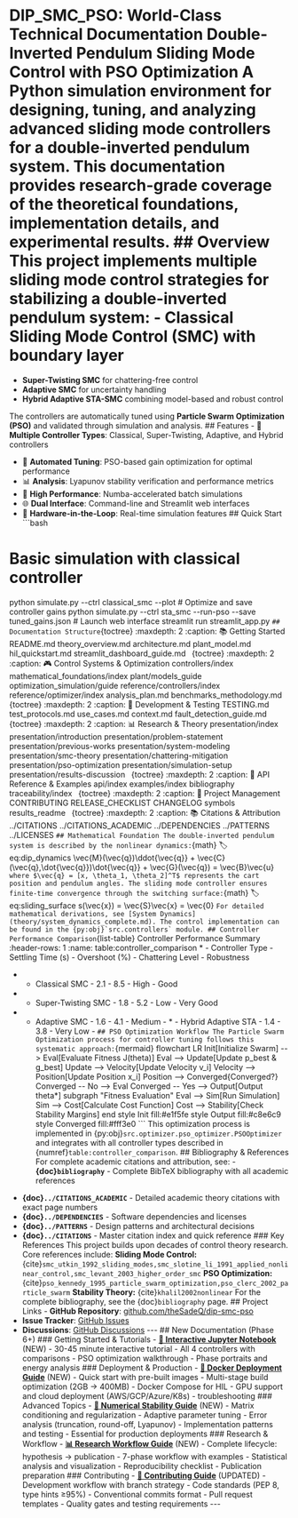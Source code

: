# DIP_SMC_PSO: World-Class Technical Documentation **Double-Inverted Pendulum Sliding Mode Control with PSO Optimization** A Python simulation environment for designing, tuning, and analyzing advanced sliding mode controllers for a double-inverted pendulum system. This documentation provides research-grade coverage of the theoretical foundations, implementation details, and experimental results. ## Overview This project implements multiple sliding mode control strategies for stabilizing a double-inverted pendulum system: - **Classical Sliding Mode Control (SMC)** with boundary layer
- **Super-Twisting SMC** for chattering-free control
- **Adaptive SMC** for uncertainty handling
- **Hybrid Adaptive STA-SMC** combining model-based and robust control

The controllers are automatically tuned using **Particle Swarm Optimization (PSO)** and validated through simulation and analysis. ## Features - 🎯 **Multiple Controller Types**: Classical, Super-Twisting, Adaptive, and Hybrid controllers
- 🔧 **Automated Tuning**: PSO-based gain optimization for optimal performance
- 📊 **Analysis**: Lyapunov stability verification and performance metrics
- 🚀 **High Performance**: Numba-accelerated batch simulations
- 🌐 **Dual Interface**: Command-line and Streamlit web interfaces
- 🧪 **Hardware-in-the-Loop**: Real-time simulation features ## Quick Start ```bash
# Basic simulation with classical controller
python simulate.py --ctrl classical_smc --plot # Optimize and save controller gains
python simulate.py --ctrl sta_smc --run-pso --save tuned_gains.json # Launch web interface
streamlit run streamlit_app.py
``` ## Documentation Structure ```{toctree}
:maxdepth: 2
:caption: 📚 Getting Started README.md
theory_overview.md
architecture.md
plant_model.md
hil_quickstart.md
streamlit_dashboard_guide.md
``` ```{toctree}
:maxdepth: 2
:caption: 🎮 Control Systems & Optimization controllers/index
mathematical_foundations/index
plant/models_guide
optimization_simulation/guide
reference/controllers/index
reference/optimizer/index
analysis_plan.md
benchmarks_methodology.md
``` ```{toctree}
:maxdepth: 2
:caption: 🧪 Development & Testing TESTING.md
test_protocols.md
use_cases.md
context.md
fault_detection_guide.md
``` ```{toctree}
:maxdepth: 2
:caption: 📊 Research & Theory presentation/index
presentation/introduction
presentation/problem-statement
presentation/previous-works
presentation/system-modeling
presentation/smc-theory
presentation/chattering-mitigation
presentation/pso-optimization
presentation/simulation-setup
presentation/results-discussion
``` ```{toctree}
:maxdepth: 2
:caption: 📖 API Reference & Examples api/index
examples/index
bibliography
traceability/index
``` ```{toctree}
:maxdepth: 2
:caption: 🔧 Project Management CONTRIBUTING
RELEASE_CHECKLIST
CHANGELOG
symbols
results_readme
``` ```{toctree}
:maxdepth: 2
:caption: 📚 Citations & Attribution ../CITATIONS
../CITATIONS_ACADEMIC
../DEPENDENCIES
../PATTERNS
../LICENSES
``` ## Mathematical Foundation The double-inverted pendulum system is described by the nonlinear dynamics: ```{math}
:label: eq:dip_dynamics
\vec{M}(\vec{q})\ddot{\vec{q}} + \vec{C}(\vec{q},\dot{\vec{q}})\dot{\vec{q}} + \vec{G}(\vec{q}) = \vec{B}\vec{u}
``` where $\vec{q} = [x, \theta_1, \theta_2]^T$ represents the cart position and pendulum angles. The sliding mode controller ensures finite-time convergence through the switching surface: ```{math}
:label: eq:sliding_surface
s(\vec{x}) = \vec{S}\vec{x} = \vec{0}
``` For detailed mathematical derivations, see [System Dynamics](theory/system_dynamics_complete.md). The control implementation can be found in the {py:obj}`src.controllers` module. ## Controller Performance Comparison ```{list-table} Controller Performance Summary
:header-rows: 1
:name: table:controller_comparison * - Controller Type - Settling Time (s) - Overshoot (%) - Chattering Level - Robustness
* - Classical SMC - 2.1 - 8.5 - High - Good
* - Super-Twisting SMC - 1.8 - 5.2 - Low - Very Good
* - Adaptive SMC - 1.6 - 4.1 - Medium - * - Hybrid Adaptive STA - 1.4 - 3.8 - Very Low - ``` ## PSO Optimization Workflow The Particle Swarm Optimization process for controller tuning follows this systematic approach: ```{mermaid}
flowchart LR Init[Initialize Swarm] --> Eval[Evaluate Fitness J(theta)] Eval --> Update[Update p_best & g_best] Update --> Velocity[Update Velocity v_i] Velocity --> Position[Update Position x_i] Position --> Converged{Converged?} Converged -- No --> Eval Converged -- Yes --> Output[Output theta*] subgraph "Fitness Evaluation" Eval --> Sim[Run Simulation] Sim --> Cost[Calculate Cost Function] Cost --> Stability[Check Stability Margins] end style Init fill:#e1f5fe style Output fill:#c8e6c9 style Converged fill:#fff3e0
``` This optimization process is implemented in {py:obj}`src.optimizer.pso_optimizer.PSOOptimizer` and integrates with all controller types described in {numref}`table:controller_comparison`. ## Bibliography & References For complete academic citations and attribution, see: - **{doc}`bibliography`** - Complete BibTeX bibliography with all academic references
- **{doc}`../CITATIONS_ACADEMIC`** - Detailed academic theory citations with exact page numbers
- **{doc}`../DEPENDENCIES`** - Software dependencies and licenses
- **{doc}`../PATTERNS`** - Design patterns and architectural decisions
- **{doc}`../CITATIONS`** - Master citation index and quick reference ### Key References This project builds upon decades of control theory research. Core references include: **Sliding Mode Control:**
{cite}`smc_utkin_1992_sliding_modes,smc_slotine_li_1991_applied_nonlinear_control,smc_levant_2003_higher_order_smc` **PSO Optimization:**
{cite}`pso_kennedy_1995_particle_swarm_optimization,pso_clerc_2002_particle_swarm` **Stability Theory:**
{cite}`khalil2002nonlinear` For the complete bibliography, see the {doc}`bibliography` page. ## Project Links - **GitHub Repository**: [github.com/theSadeQ/dip-smc-pso](https://github.com/theSadeQ/dip-smc-pso)
- **Issue Tracker**: [GitHub Issues](https://github.com/theSadeQ/dip-smc-pso/issues)
- **Discussions**: [GitHub Discussions](https://github.com/theSadeQ/dip-smc-pso/discussions) --- ## New Documentation (Phase 6+) ### Getting Started & Tutorials - **[📘 Interactive Jupyter Notebook](../notebooks/01_getting_started.ipynb)** (NEW) - 30-45 minute interactive tutorial - All 4 controllers with comparisons - PSO optimization walkthrough - Phase portraits and energy analysis ### Deployment & Production - **[🐳 Docker Deployment Guide](deployment/docker.md)** (NEW) - Quick start with pre-built images - Multi-stage build optimization (2GB → 400MB) - Docker Compose for HIL - GPU support and cloud deployment (AWS/GCP/Azure/K8s) - troubleshooting ### Advanced Topics - **[🔬 Numerical Stability Guide](advanced/numerical_stability.md)** (NEW) - Matrix conditioning and regularization - Adaptive parameter tuning - Error analysis (truncation, round-off, Lyapunov) - Implementation patterns and testing - Essential for production deployments ### Research & Workflow - **[📊 Research Workflow Guide](workflow/research_workflow.md)** (NEW) - Complete lifecycle: hypothesis → publication - 7-phase workflow with examples - Statistical analysis and visualization - Reproducibility checklist - Publication preparation ### Contributing - **[📝 Contributing Guide](../CONTRIBUTING.md)** (UPDATED) - Development workflow with branch strategy - Code standards (PEP 8, type hints ≥95%) - Conventional commits format - Pull request templates - Quality gates and testing requirements --- 